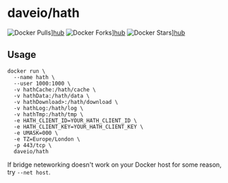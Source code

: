 # daveio/hath

![Docker Pulls](https://img.shields.io/docker/pulls/daveio/hath.svg)][hub]
![Docker Forks](https://img.shields.io/docker/forks/daveio/hath.svg)][hub]
![Docker Stars](https://img.shields.io/docker/stars/daveio/hath.svg)][hub]

## Usage

```shell
docker run \
  --name hath \
  --user 1000:1000 \
  -v hathCache:/hath/cache \
  -v hathData:/hath/data \
  -v hathDownload>:/hath/download \
  -v hathLog:/hath/log \
  -v hathTmp:/hath/tmp \
  -e HATH_CLIENT_ID=YOUR_HATH_CLIENT_ID \
  -e HATH_CLIENT_KEY=YOUR_HATH_CLIENT_KEY \
  -e UMASK=000 \
  -e TZ=Europe/London \
  -p 443/tcp \
  daveio/hath
```

If bridge neteworking doesn't work on your Docker host for some reason, try `--net host`.

[hub]: https://hub.docker.com/r/daveio/hath/
